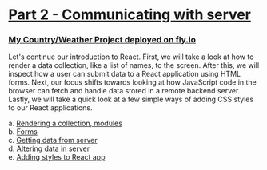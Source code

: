 # [Part 2 - Communicating with server](https://fullstackopen.com/en/part2)

### [My Country/Weather Project deployed on fly.io](http://country.fly.dev/)

Let's continue our introduction to React. First, we will take a look at how to render a data collection, like a list of names, to the screen. After this, we will inspect how a user can submit data to a React application using HTML forms. Next, our focus shifts towards looking at how JavaScript code in the browser can fetch and handle data stored in a remote backend server. Lastly, we will take a quick look at a few simple ways of adding CSS styles to our React applications.

a. [Rendering a collection, modules](https://fullstackopen.com/en/part2/rendering_a_collection_modules)  
b. [Forms](https://fullstackopen.com/en/part2/forms)  
c. [Getting data from server](https://fullstackopen.com/en/part2/getting_data_from_server)  
d. [Altering data in server](https://fullstackopen.com/en/part2/altering_data_in_server)  
e. [Adding styles to React app](https://fullstackopen.com/en/part2/adding_styles_to_react_app)
